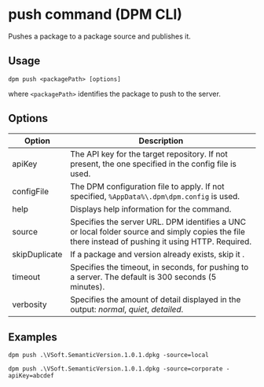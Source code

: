 # push command (DPM CLI)

Pushes a package to a package source and publishes it.

## Usage

```cli
dpm push <packagePath> [options]
```

where `<packagePath>` identifies the package to push to the server.

## Options

| Option        | Description                                                                                                                                        |
| ------------- | -------------------------------------------------------------------------------------------------------------------------------------------------- |
| apiKey        | The API key for the target repository. If not present, the one specified in the config file is used.                                               |
| configFile    | The DPM configuration file to apply. If not specified, `%AppData%\.dpm\dpm.config` is used.                                                        |
| help          | Displays help information for the command.                                                                                                         |
| source        | Specifies the server URL. DPM identifies a UNC or local folder source and simply copies the file there instead of pushing it using HTTP. Required. |
| skipDuplicate | If a package and version already exists, skip it .                                                                                                 |
| timeout       | Specifies the timeout, in seconds, for pushing to a server. The default is 300 seconds (5 minutes).                                                |
| verbosity     | Specifies the amount of detail displayed in the output: _normal_, _quiet_, _detailed_.                                                             |

## Examples

```cli
dpm push .\VSoft.SemanticVersion.1.0.1.dpkg -source=local

dpm push .\VSoft.SemanticVersion.1.0.1.dpkg -source=corporate -apiKey=abcdef
```
